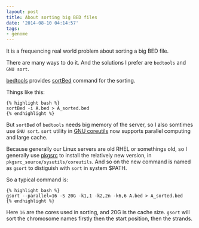 ```yaml
---
layout: post
title: About sorting big BED files
date: '2014-08-10 04:14:57'
tags:
- genome
---
```


It is a frequencing real world problem about sorting a big BED file.

There are many ways to do it. And the solutions I prefer are `bedtools` and `GNU sort`.

[bedtools](https://github.com/arq5x/bedtools2/releases) provides [sortBed](http://bedtools.readthedocs.org/en/latest/content/tools/sort.html) command for the sorting.

Things like this:
```
{% highlight bash %}
sortBed -i A.bed > A_sorted.bed
{% endhighlight %}
```

But `sortBed` of `bedtools` needs big memory of the server, so I also somtimes use `GNU sort`. `sort` utility in [GNU coreutils](http://www.gnu.org/software/coreutils/) now supports parallel computing and large cache.

Because generally our Linux servers are old RHEL or somethings old, so I generally use [pkgsrc](https://www.pkgsrc.org/) to install the relatively new version, in `pkgsrc_source/sysutils/coreutils`. And so on the new command is named as `gsort` to distiguish with `sort` in system $PATH.

So a typical command is:

```
{% highlight bash %}
gsort --parallel=16 -S 20G -k1,1 -k2,2n -k6,6 A.bed > A_sorted.bed
{% endhighlight %}
```
Here `16` are the cores used in sorting, and 20G is the cache size. `gsort` will sort the chromosome names firstly then the start position, then the strands.
